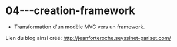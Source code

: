 # 04---creation-framework

- Transformation d'un modèle MVC vers un framework.

Lien du blog ainsi créé:
http://jeanforteroche.seyssinet-pariset.com/
